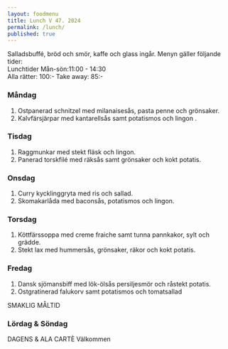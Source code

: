```yaml
---
layout: foodmenu
title: Lunch V 47. 2024
permalink: /lunch/
published: true
---
```

Salladsbuffé, bröd och smör, kaffe och glass ingår.
Menyn gäller följande tider:  
Lunchtider  Mån-sön:11:00 - 14:30  
Alla rätter: 100:- Take away: 85:-
                                
### Måndag

1. Ostpanerad schnitzel med milanaisesås, pasta penne och grönsaker.
2. Kalvfärsjärpar med kantarellsås samt potatismos och lingon .

### Tisdag

1. Raggmunkar med stekt fläsk och lingon.
2. Panerad torskfilé med räksås samt grönsaker och kokt potatis. 

### Onsdag

1. Curry kycklinggryta med ris och sallad.
2. Skomakarlåda med baconsås, potatismos och lingon.

### Torsdag

1. Köttfärssoppa med creme fraiche samt tunna pannkakor, sylt och grädde. 
2. Stekt lax med hummersås, grönsaker, räkor och kokt potatis.

### Fredag  

1. Dansk sjömansbiff med lök-ölsås persiljesmör och råstekt potatis.
2. Ostgratinerad falukorv samt potatismos och tomatsallad

SMAKLIG MÅLTID  
### Lördag & Söndag 
DAGENS & ALA CARTÈ
Välkommen
    
       
    

   
    
   
     
